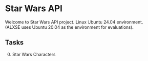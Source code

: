 # Star Wars API

Welcome to Star Wars API project. Linux Ubuntu 24.04 environment. (ALXSE uses Ubuntu 20.04 as the environment for evaluations).


## Tasks

0. Star Wars Characters
